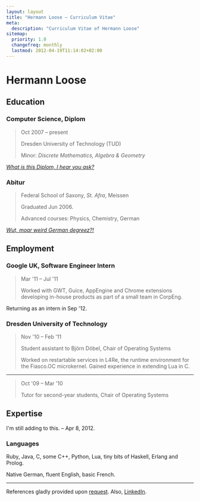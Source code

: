 ```yaml
---
layout: layout
title: "Hermann Loose – Curriculum Vitae"
meta:
  description: "Curriculum Vitae of Hermann Loose"
sitemap:
  priority: 1.0
  changefreq: monthly
  lastmod: 2012-04-19T11:14:02+02:00
---
```

# Hermann Loose #

## Education ##

### Computer Science, Diplom ###

> Oct 2007 – present
>
> Dresden University of Technology (TUD)
>
> Minor: *Discrete Mathematics, Algebra & Geometry*

*[What is this Diplom, I hear you ask?](http://en.wikipedia.org/wiki/Diplom#International_Comparison)*

### Abitur ###

> Federal School of Saxony, *St. Afra*, Meissen
>
> Graduated Jun 2006.
>
> Advanced courses: Physics, Chemistry, German

*[Wut, moar weird German degreez?!](http://en.wikipedia.org/wiki/Abitur#Equivalency)*

## Employment ##

### Google UK, Software Engineer Intern ###

> Mar '11 – Jul '11
>
> Worked with GWT, Guice, AppEngine and Chrome extensions developing in-house
> products as part of a small team in CorpEng.

Returning as an intern in Sep '12.

### Dresden University of Technology ###

> Nov '10 – Feb '11
>
> Student assistant to Björn Döbel, Chair of Operating Systems
>
> Worked on restartable services in L4Re, the runtime environment for the
> Fiasco.OC microkernel. Gained experience in extending Lua in C.

---

> Oct '09 – Mar '10
>
> Tutor for second-year students, Chair of Operating Systems

## Expertise ##

I'm still adding to this. – Apr 8, 2012.

### Languages ###

Ruby, Java, C, some C++, Python, Lua, tiny bits of Haskell, Erlang and Prolog.

Native German, fluent English, basic French.

---

References gladly provided upon [request](http://www.google.com/recaptcha/mailhide/d?k=0157UIhs64_DGqRB7T71cuDQ==&c=jsltL32c5672-_5bbSFu7i9lA-rqJdel1qh3qFW82Xg=). Also, [LinkedIn](http://www.linkedin.com/in/hermannloose/en).
